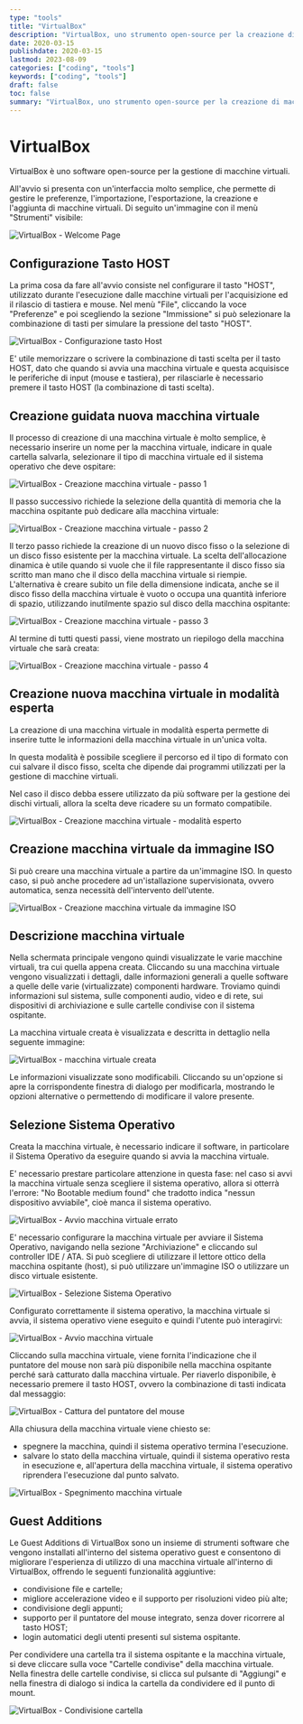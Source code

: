 ```yaml
---
type: "tools"
title: "VirtualBox"
description: "VirtualBox, uno strumento open-source per la creazione di macchine virtuali."
date: 2020-03-15
publishdate: 2020-03-15
lastmod: 2023-08-09
categories: ["coding", "tools"]
keywords: ["coding", "tools"]
draft: false
toc: false
summary: "VirtualBox, uno strumento open-source per la creazione di macchine virtuali."
---
```


# VirtualBox

VirtualBox è uno software open-source per la gestione di macchine virtuali.

All'avvio si presenta con un'interfaccia molto semplice, che permette di gestire le preferenze, l'importazione, l'esportazione, la creazione e l'aggiunta di macchine virtuali. Di seguito un'immagine con il menù "Strumenti" visibile:

![VirtualBox - Welcome Page](/static/coding/tools/VirtualBox7-welcome.png "VirtualBox - Welcome Page")

## Configurazione Tasto HOST

La prima cosa da fare all'avvio consiste nel configurare il tasto "HOST", utilizzato durante l'esecuzione dalle macchine virtuali per l'acquisizione ed il rilascio di tastiera e mouse. Nel menù "File", cliccando la voce "Preferenze" e poi scegliendo la sezione "Immissione" si può selezionare la combinazione di tasti per simulare la pressione del tasto "HOST".

![VirtualBox - Configurazione tasto Host](/static/coding/tools/VirtualBox-Config-Host-key.png "VirtualBox - Configurazione tasto Host")

E' utile memorizzare o scrivere la combinazione di tasti scelta per il tasto HOST, dato che quando si avvia una macchina virtuale e questa acquisisce le periferiche di input (mouse e tastiera), per rilasciarle è necessario premere il tasto HOST (la combinazione di tasti scelta).

## Creazione guidata nuova macchina virtuale

Il processo di creazione di una macchina virtuale è molto semplice, è necessario inserire un nome per la macchina virtuale, indicare in quale cartella salvarla, selezionare il tipo di macchina virtuale ed il sistema operativo che deve ospitare:

![VirtualBox - Creazione macchina virtuale - passo 1](/static/coding/tools/VirtualBox7-NewVM-step1.png "VirtualBox - Creazione macchina virtuale - passo 1")

Il passo successivo richiede la selezione della quantità di memoria che la macchina ospitante può dedicare alla macchina virtuale:

![VirtualBox - Creazione macchina virtuale - passo 2](/static/coding/tools/VirtualBox7-NewVM-step2.png "VirtualBox - Creazione macchina virtuale - passo 2")

Il terzo passo richiede la creazione di un nuovo disco fisso o la selezione di un disco fisso esistente per la macchina virtuale. La scelta dell'allocazione dinamica è utile quando si vuole che il file rappresentante il disco fisso sia scritto man mano che il disco della macchina virtuale si riempie. L'alternativa è creare subito un file della dimensione indicata, anche se il disco fisso della macchina virtuale è vuoto o occupa una quantità inferiore di spazio, utilizzando inutilmente spazio sul disco della macchina ospitante:

![VirtualBox - Creazione macchina virtuale - passo 3](/static/coding/tools/VirtualBox7-NewVM-step3.png "VirtualBox - Creazione macchina virtuale - passo 3")

Al termine di tutti questi passi, viene mostrato un riepilogo della macchina virtuale che sarà creata:

![VirtualBox - Creazione macchina virtuale - passo 4](/static/coding/tools/VirtualBox7-NewVM-step4.png "VirtualBox - Creazione macchina virtuale - passo 4")

## Creazione nuova macchina virtuale in modalità esperta

La creazione di una macchina virtuale in modalità esperta permette di inserire tutte le informazioni della macchina virtuale in un'unica volta.

In questa modalità è possibile scegliere il percorso ed il tipo di formato con cui salvare il disco fisso, scelta che dipende dai programmi utilizzati per la gestione di macchine virtuali.

Nel caso il disco debba essere utilizzato da più software per la gestione dei dischi virtuali, allora la scelta deve ricadere su un formato compatibile.

![VirtualBox - Creazione macchina virtuale - modalità esperto](/static/coding/tools/VirtualBox7-NewVM-step-expert.png "VirtualBox - Creazione macchina virtuale - modalità esperto")

## Creazione macchina virtuale da immagine ISO

Si può creare una macchina virtuale a partire da un'immagine ISO. In questo caso, si può anche procedere ad un'istallazione supervisionata, ovvero automatica, senza necessità dell'intervento dell'utente.

![VirtualBox - Creazione macchina virtuale da immagine ISO](/static/coding/tools/VirtualBox7-NewVmFromISO-expert.png "VirtualBox - Creazione macchina virtuale da immagine ISO")

## Descrizione macchina virtuale

Nella schermata principale vengono quindi visualizzate le varie macchine virtuali, tra cui quella appena creata. Cliccando su una macchina virtuale vengono visualizzati i dettagli, dalle informazioni generali a quelle software a quelle delle varie (virtualizzate) componenti hardware. Troviamo quindi informazioni sul sistema, sulle componenti audio, video e di rete, sui dispositivi di archiviazione e sulle cartelle condivise con il sistema ospitante.

La macchina virtuale creata è visualizzata e descritta in dettaglio nella seguente immagine:

![VirtualBox - macchina virtuale creata](/static/coding/tools/VirtualBox7-NewVM-created.png "macchina virtuale creata")

Le informazioni visualizzate sono modificabili. Cliccando su un'opzione si apre la corrispondente finestra di dialogo per modificarla, mostrando le opzioni alternative o permettendo di modificare il valore presente.

## Selezione Sistema Operativo

Creata la macchina virtuale, è necessario indicare il software, in particolare il Sistema Operativo da eseguire quando si avvia la macchina virtuale.

E' necessario prestare particolare attenzione in questa fase: nel caso si avvi la macchina virtuale senza scegliere il sistema operativo, allora si otterrà l'errore: "No Bootable medium found" che tradotto indica "nessun dispositivo avviabile", cioè manca il sistema operativo.

![VirtualBox - Avvio macchina virtuale errato](/static/coding/tools/VirtualBox-VM-StartError.png "VirtualBox - Avvio macchina virtuale errato")

E' necessario configurare la macchina virtuale per avviare il Sistema Operativo, navigando nella sezione "Archiviazione" e cliccando sul controller IDE / ATA. Si può scegliere di utilizzare il lettore ottico della macchina ospitante (host), si può utilizzare un'immagine ISO o utilizzare un disco virtuale esistente.

![VirtualBox - Selezione Sistema Operativo](/static/coding/tools/VirtualBox7-SelectSO.png "VirtualBox - Selezione Sistema Operativo")

Configurato correttamente il sistema operativo, la macchina virtuale si avvia, il sistema operativo viene eseguito e quindi l'utente può interagirvi:

![VirtualBox - Avvio macchina virtuale](/static/coding/tools/VirtualBox7-VM-start.png "VirtualBox - Avvio macchina virtuale")

Cliccando sulla macchina virtuale, viene fornita l'indicazione che il puntatore del mouse non sarà più disponibile nella macchina ospitante perché sarà catturato dalla macchina virtuale. Per riaverlo disponibile, è necessario premere il tasto HOST, ovvero la combinazione di tasti indicata dal messaggio:

![VirtualBox - Cattura del puntatore del mouse](/static/coding/tools/VirtualBox7-VM-StartCatchPointer.png "VirtualBox - Cattura del puntatore del mouse")

Alla chiusura della macchina virtuale viene chiesto se:

- spegnere la macchina, quindi il sistema operativo termina l'esecuzione.
- salvare lo stato della macchina virtuale, quindi il sistema operativo resta in esecuzione e, all'apertura della macchina virtuale, il sistema operativo riprendera l'esecuzione dal punto salvato.

![VirtualBox - Spegnimento macchina virtuale](/static/coding/tools/VirtualBox-VM-Shutdown.png "VirtualBox - Spegnimento macchina virtuale")

## Guest Additions

Le Guest Additions di VirtualBox sono un insieme di strumenti software che vengono installati all'interno del sistema operativo guest e consentono di migliorare l'esperienza di utilizzo di una macchina virtuale all'interno di VirtualBox, offrendo le seguenti funzionalità aggiuntive:

- condivisione file e cartelle;
- migliore accelerazione video e il supporto per risoluzioni video più alte;
- condivisione degli appunti;
- supporto per il puntatore del mouse integrato, senza dover ricorrere al tasto HOST;
- login automatici degli utenti presenti sul sistema ospitante.

Per condividere una cartella tra il sistema ospitante e la macchina virtuale, si deve cliccare sulla voce "Cartelle condivise" della macchina virtuale. Nella finestra delle cartelle condivise, si clicca sul pulsante di "Aggiungi" e nella finestra di dialogo si indica la cartella da condividere ed il punto di mount.

![VirtualBox - Condivisione cartella](/static/coding/tools/VirtualBox7-share-folder.png "VirtualBox - Condivisione cartella")
